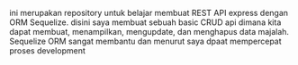 ini merupakan repository untuk belajar membuat REST API express dengan ORM Sequelize. disini saya membuat sebuah basic CRUD api dimana kita dapat membuat, menampilkan, mengupdate, dan menghapus data majalah. Sequelize ORM sangat membantu dan menurut saya dpaat mempercepat proses development

